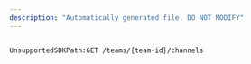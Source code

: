 ```yaml
---
description: "Automatically generated file. DO NOT MODIFY"
---
```


```powershellv2

UnsupportedSDKPath:GET /teams/{team-id}/channels

```